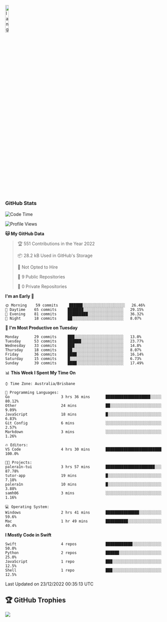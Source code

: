 <p align="left"><img width=15%" src="https://github.com/alansmathew/alansmathew/raw/master/lang.gif" alt="lang image here" /></p>

# <h3 align="left">GitHub Stats</h3>

<!--START_SECTION:waka-->
![Code Time](http://img.shields.io/badge/Code%20Time-122%20hrs%2044%20mins-blue)

![Profile Views](http://img.shields.io/badge/Profile%20Views-56-blue)

**🐱 My GitHub Data** 

> 🏆 551 Contributions in the Year 2022
 > 
> 📦 28.2 kB Used in GitHub's Storage 
 > 
> 🚫 Not Opted to Hire
 > 
> 📜 9 Public Repositories 
 > 
> 🔑 0 Private Repositories  
 > 
**I'm an Early 🐤** 

```text
🌞 Morning    59 commits     ██████░░░░░░░░░░░░░░░░░░░   26.46% 
🌆 Daytime    65 commits     ███████░░░░░░░░░░░░░░░░░░   29.15% 
🌃 Evening    81 commits     █████████░░░░░░░░░░░░░░░░   36.32% 
🌙 Night      18 commits     ██░░░░░░░░░░░░░░░░░░░░░░░   8.07%

```
📅 **I'm Most Productive on Tuesday** 

```text
Monday       29 commits     ███░░░░░░░░░░░░░░░░░░░░░░   13.0% 
Tuesday      53 commits     ██████░░░░░░░░░░░░░░░░░░░   23.77% 
Wednesday    33 commits     ███░░░░░░░░░░░░░░░░░░░░░░   14.8% 
Thursday     18 commits     ██░░░░░░░░░░░░░░░░░░░░░░░   8.07% 
Friday       36 commits     ████░░░░░░░░░░░░░░░░░░░░░   16.14% 
Saturday     15 commits     █░░░░░░░░░░░░░░░░░░░░░░░░   6.73% 
Sunday       39 commits     ████░░░░░░░░░░░░░░░░░░░░░   17.49%

```


📊 **This Week I Spent My Time On** 

```text
⌚︎ Time Zone: Australia/Brisbane

💬 Programming Languages: 
Go                       3 hrs 36 mins       ████████████████████░░░░░   80.12% 
Other                    24 mins             ██░░░░░░░░░░░░░░░░░░░░░░░   9.09% 
JavaScript               18 mins             █░░░░░░░░░░░░░░░░░░░░░░░░   6.83% 
Git Config               6 mins              ░░░░░░░░░░░░░░░░░░░░░░░░░   2.57% 
Markdown                 3 mins              ░░░░░░░░░░░░░░░░░░░░░░░░░   1.26%

🔥 Editors: 
VS Code                  4 hrs 30 mins       █████████████████████████   100.0%

🐱‍💻 Projects: 
palera1n-tui             3 hrs 57 mins       ██████████████████████░░░   87.78% 
tutor-app                19 mins             █░░░░░░░░░░░░░░░░░░░░░░░░   7.18% 
palera1n                 10 mins             █░░░░░░░░░░░░░░░░░░░░░░░░   3.88% 
samh06                   3 mins              ░░░░░░░░░░░░░░░░░░░░░░░░░   1.16%

💻 Operating System: 
Windows                  2 hrs 41 mins       ███████████████░░░░░░░░░░   59.6% 
Mac                      1 hr 49 mins        ██████████░░░░░░░░░░░░░░░   40.4%

```

**I Mostly Code in Swift** 

```text
Swift                    4 repos             ████████████░░░░░░░░░░░░░   50.0% 
Python                   2 repos             ██████░░░░░░░░░░░░░░░░░░░   25.0% 
JavaScript               1 repo              ███░░░░░░░░░░░░░░░░░░░░░░   12.5% 
Shell                    1 repo              ███░░░░░░░░░░░░░░░░░░░░░░   12.5%

```



 Last Updated on 23/12/2022 00:35:13 UTC
<!--END_SECTION:waka-->

## 🏆 GitHub Trophies

![](https://github-profile-trophy.vercel.app/?username=samh06&theme=discord&no-frame=true&no-bg=false&margin-w=4)
